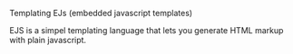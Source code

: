 
Templating
 EJs (embedded javascript templates)

 EJS is a simpel templating language that lets you generate HTML markup with plain javascript. 
 